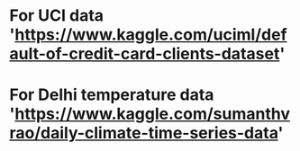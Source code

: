 # For UCI data 'https://www.kaggle.com/uciml/default-of-credit-card-clients-dataset'

# For Delhi temperature data 'https://www.kaggle.com/sumanthvrao/daily-climate-time-series-data'

